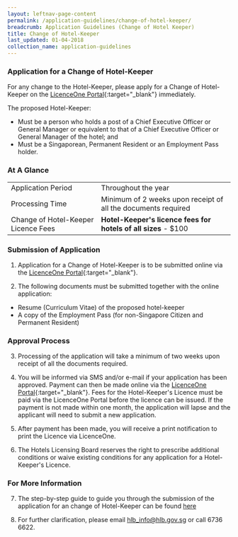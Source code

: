 ```yaml
---
layout: leftnav-page-content
permalink: /application-guidelines/change-of-hotel-keeper/
breadcrumb: Application Guidelines (Change of Hotel Keeper) 
title: Change of Hotel-Keeper
last_updated: 01-04-2018
collection_name: application-guidelines
---
```


### **Application for a Change of Hotel-Keeper**

For any change to the Hotel-Keeper, please apply for a Change of Hotel-Keeper on the [LicenceOne Portal](https://licence1.business.gov.sg){:target="_blank"} immediately.

The proposed Hotel-Keeper:
* Must be a person who holds a post of a Chief Executive Officer or General Manager or equivalent to that of a Chief Executive Officer or General Manager of the hotel; and 
* Must be a Singaporean, Permanent Resident or an Employment Pass holder. 

### **At A Glance**

<table class="table-v">
  <tr>
    <td>Application Period</td>
    <td> Throughout the year</td> 
  </tr>
  <tr>
    <td>Processing Time</td>
    <td>Minimum of 2 weeks upon receipt of all the documents required</td>
  </tr>
  <tr>
    <td>Change of Hotel-Keeper Licence Fees</td>
    <td><b>Hotel-Keeper's licence fees for hotels of all sizes</b> - $100</td>
  </tr>
</table>

### **Submission of Application**

1. Application for a Change of Hotel-Keeper is to be submitted online via the [LicenceOne Portal](https://licence1.business.gov.sg){:target="_blank"}.

2. The following documents must be submitted together with the online application:
* Resume (Curriculum Vitae) of the proposed hotel-keeper
* A copy of the Employment Pass (for non-Singapore Citizen and Permanent Resident)


### **Approval Process**

3. Processing of the application will take a minimum of two weeks upon receipt of all the documents required. 

4. You will be informed via SMS and/or e-mail if your application has been approved. Payment can then be made online via the [LicenceOne Portal](https://licence1.business.gov.sg){:target="_blank"}. Fees for the Hotel-Keeper's Licence must be paid via the LicenceOne Portal before the licence can be issued. If the payment is not made within one month, the application will lapse and the applicant will need to submit a new application. 

5. After payment has been made, you will receive a print notification to print the Licence via LicenceOne. 

6. The Hotels Licensing Board reserves the right to prescribe additional conditions or waive existing conditions for any application for a Hotel-Keeper's Licence.

### **For More Information**

7. The step-by-step guide to guide you through the submission of the application for an change of Hotel-Keeper can be found [here]({{site.baseurl}}/files/resources/guides/guide-amendment-of-licence.pdf)

8. For further clarification, please email [hlb_info@hlb.gov.sg](mailto:hlb_info@hlb.gov.sg) or call 6736 6622.
